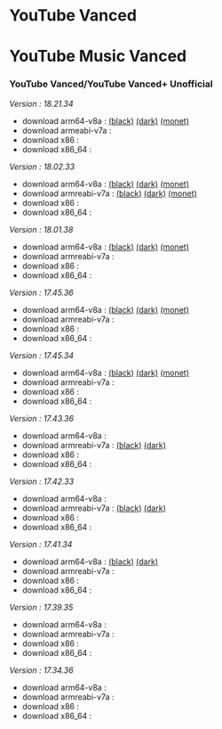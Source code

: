 # YouTube Vanced

# YouTube Music Vanced


### YouTube Vanced/YouTube Vanced+ Unofficial
*Version : 18.21.34*
- download arm64-v8a : [(black)](https://github.com/cuynu/ytvanced/releases/download/18.21.34/YouTube.Vanced+.v18.21.34_Black_arm64-v8a_bye.apk) [(dark)](https://github.com/cuynu/ytvanced/releases/download/18.21.34/YouTube.Vanced+.v18.21.34_Dark_arm64-v8a_bye.apk) [(monet)](https://github.com/cuynu/ytvanced/releases/download/18.21.34/YouTube.Vanced+.v18.21.34_Monet_arm64-v8a_bye.apk)
- download armeabi-v7a : 
- download x86 :
- download x86_64 : 

*Version : 18.02.33*
- download arm64-v8a : [(black)](https://github.com/cuynu/ytvanced/releases/download/18.02.33/YouTube.Vanced.v18.02.33_Black_arm64-v8a_hotfix.apk) [(dark)](https://github.com/cuynu/ytvanced/releases/download/18.02.33/YouTube.Vanced.v18.02.33_Dark_arm64-v8a_hotfix.apk) [(monet)](https://github.com/cuynu/ytvanced/releases/download/18.02.33/YouTube.Vanced.v18.02.33_Monet_arm64-v8a_hotfix.apk)
- download armreabi-v7a : [(black)](https://github.com/cuynu/ytvanced/releases/download/18.02.33/YouTube.Vanced.v18.02.33_Black_armeabi-v7a_hotfix.apk) [(dark)](https://github.com/cuynu/ytvanced/releases/download/18.02.33/YouTube.Vanced.v18.02.33_Dark_armeabi-v7a_hotfix.apk) [(monet)](https://github.com/cuynu/ytvanced/releases/download/18.02.33/YouTube.Vanced.v18.02.33_Monet_armeabi-v7a_hotfix.apk)
- download x86 : 
- download x86_64 : 

*Version : 18.01.38*
- download arm64-v8a : [(black)](https://github.com/cuynu/ytvanced/releases/download/18.01.38/YouTube.Vanced.v18.01.38_Black_arm64-v8a.apk) [(dark)](https://github.com/cuynu/ytvanced/releases/download/18.01.38/YouTube.Vanced.v18.01.38_Dark_arm64-v8a.apk) [(monet)](https://github.com/cuynu/ytvanced/releases/download/18.01.38/YouTube.Vanced.v18.01.38_Monet_arm64-v8a.apk)
- download armreabi-v7a :
- download x86 : 
- download x86_64 : 

*Version : 17.45.36*
- download arm64-v8a : [(black)](https://github.com/cuynu/ytvanced/releases/download/17.45.36/YouTube.Vanced.v17.45.36_Black_arm64-v8a.apk) [(dark)](https://github.com/cuynu/ytvanced/releases/download/17.45.36/YouTube.Vanced.v17.45.36_Dark_arm64-v8a.apk) [(monet)](https://github.com/cuynu/ytvanced/releases/download/17.45.36/YouTube.Vanced.v17.45.36_Monet_arm64-v8a.apk)
- download armreabi-v7a :
- download x86 : 
- download x86_64 : 

*Version : 17.45.34*
- download arm64-v8a : [(black)](https://github.com/cuynu/ytvanced/releases/download/17.45.34/YouTube.Vanced.v17.45.34_Black_arm64-v8a.apk) [(dark)](https://github.com/cuynu/ytvanced/releases/download/17.45.34/YouTube.Vanced.v17.45.34_Dark_arm64-v8a.apk) [(monet)](https://github.com/cuynu/ytvanced/releases/download/17.45.34/YouTube.Vanced.v17.45.34.Monet.arm64-v8a.apk)
- download armreabi-v7a :
- download x86 : 
- download x86_64 : 

*Version : 17.43.36*
- download arm64-v8a : 
- download armreabi-v7a : [(black)](https://github.com/cuynu/ytvanced/releases/download/17.43.36/YouTube.Vanced.v17.43.36_Black_armeabi-v7a.apk) [(dark)](https://github.com/cuynu/ytvanced/releases/download/17.43.36/YouTube.Vanced_v17.43.36_Dark_armeabi-v7a.apk)
- download x86 : 
- download x86_64 : 

*Version : 17.42.33*
- download arm64-v8a : 
- download armreabi-v7a : [(black)](https://github.com/cuynu/ytvanced/releases/download/17.42.33/YouTube.Vanced.v17.42.33_Black_armeabi-v7a.apk) [(dark)](https://github.com/cuynu/ytvanced/releases/download/17.42.33/YouTube.Vanced.v17.42.33_Dark_armeabi-v7a.apk)
- download x86 : 
- download x86_64 : 

*Version : 17.41.34* 
- download arm64-v8a : [(black)](https://github.com/cuynu/ytvanced/releases/download/17.41.34/YouTube.Vanced.v17.41.34_Black_arm64-v8a.apk) [(dark)](https://github.com/cuynu/ytvanced/releases/download/17.41.34/YouTube.Vanced.v17.41.34_Dark_arm64-v8a.apk)
- download armreabi-v7a : 
- download x86 : 
- download x86_64 : 

*Version : 17.39.35* 
- download arm64-v8a :
- download armreabi-v7a : 
- download x86 : 
- download x86_64 : 

*Version : 17.34.36*
- download arm64-v8a : 
- download armreabi-v7a : 
- download x86 : 
- download x86_64 : 





